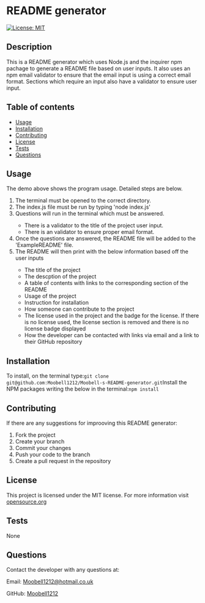 # README generator

[![License: MIT](https://img.shields.io/badge/License-MIT-yellow.svg)](#License)

## Description
This is a README generator which uses Node.js and the inquirer npm pachage to generate a README file based on user inputs. It also uses an npm email validator to ensure that the email input is using a correct email format. Sections which require an input also have a validator to ensure user input.

## Table of contents
- [Usage](#usage)
- [Installation](#installation)
- [Contributing](#contributing)
- [License](#license)
- [Tests](#tests)
- [Questions](#questions)

## Usage
The demo above shows the program usage. Detailed steps are below.<ol><li>The terminal must be opened to the correct directory.</li><li>The index.js file must be run by typing 'node index.js'</li><li>Questions will run in the terminal which must be answered.</li><ul><li>There is a validator to the title of the project user input.</li><li>There is an validator to ensure proper email format.</li></ul><li>Once the questions are answered, the README file will be added to the 'ExampleREADME' file.</li><li>The README will then print with the below information based off the user inputs</li><ul><li>The title of the project </li><li>The descption of the project </li><li>A table of contents with links to the corresponding section of the README </li><li>Usage of the project </li><li>Instruction for installation </li><li>How someone can contribute to the project </li><li>The license used in the project and the badge for the license. If there is no license used, the license section is removed and there is no license badge displayed</li><li>How the developer can be contacted with links via email  and a link to their GitHub repository </li></ul></ol>

## Installation
To install, on the terminal type:```git clone git@github.com:Moobell1212/Moobell-s-README-generator.git```Install the NPM packages writing the below in the terminal:```npm install```

## Contributing
If there are any suggestions for improoving this README generator:<ol><li>Fork the project</li><li>Create your branch</li><li>Commit your changes</li><li>Push your code to the branch</li><li>Create a pull request in the repository</li></ol>

## License
  This project is licensed under the MIT license. For more information visit
[opensource.org](https://opensource.org/licenses/MIT)

## Tests
None

## Questions
Contact the developer with any questions at:

Email: Moobell1212@hotmail.co.uk

GitHub: [Moobell1212](https://github.com/Moobell1212)
